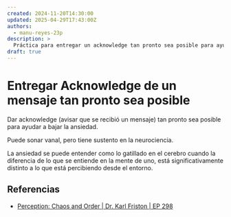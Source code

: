 ```yaml
---
created: 2024-11-20T14:30:00
updated: 2025-04-29T17:43:00Z
authors:
  - manu-reyes-23p
description: >
  Práctica para entregar un acknowledge tan pronto sea posible para ayudar a bajar la ansiedad.
draft: true
---
```


# Entregar Acknowledge de un mensaje tan pronto sea posible

Dar acknowledge (avisar que se recibió un mensaje) tan pronto sea posible para ayudar a bajar la ansiedad.

Puede sonar vanal, pero tiene sustento en la neurociencia.

La ansiedad se puede entender como lo gatillado en el cerebro cuando la diferencia de lo que se entiende en la mente de uno, está significativamente distinto a lo que está percibiendo desde el entorno.

## Referencias

- [Perception: Chaos and Order | Dr. Karl Friston | EP 298](https://youtu.be/feS1zuKz2N8?si=8eOcCVqoRF7yo4Pg)
